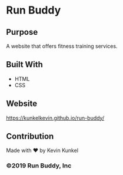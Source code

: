 # Run Buddy

## Purpose
A website that offers fitness training services.

## Built With
* HTML
* CSS

## Website
https://kunkelkevin.github.io/run-buddy/

## Contribution
Made with ❤️ by Kevin Kunkel

### ©️2019 Run Buddy, Inc
